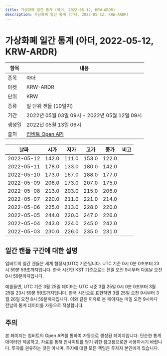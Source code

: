 ```yaml
---
title: 가상화폐 일간 통계 (아더, 2022-05-12, KRW-ARDR)
description: 가상화폐 일간 통계 (아더, 2022-05-12, KRW-ARDR)
---
```



가상화폐 일간 통계 (아더, 2022-05-12, KRW-ARDR)
===

|항목|내용|
|--|--|
|종목|아더|
|마켓|KRW-ARDR|
|단위|KRW|
|종류|일 단위 캔들 (10일치)|
|기간|2022년 05월 03일 09시 - 2022년 05월 12일 09시|
|생성일|2022년 05월 13일 06시|
|출처|[업비트 Open API](https://docs.upbit.com)|


|날짜|시가|저가|고가|종가|비고|
|--|--|--|--|--|--|
|2022-05-12|142.0|111.0|153.0|122.0|    |
|2022-05-11|178.0|133.0|180.0|142.0|    |
|2022-05-10|173.0|167.0|188.0|177.0|    |
|2022-05-09|206.0|173.0|207.0|175.0|    |
|2022-05-08|213.0|203.0|215.0|206.0|    |
|2022-05-07|220.0|211.0|221.0|214.0|    |
|2022-05-06|225.0|213.0|228.0|220.0|    |
|2022-05-05|244.0|220.0|247.0|226.0|    |
|2022-05-04|243.0|224.0|245.0|242.0|    |
|2022-05-03|230.0|226.0|235.0|231.0|    |


일간 캔들 구간에 대한 설명
---


업비트의 일간 캔들은 세계 협정시(UTC) 기준입니다. 
UTC 기준 0시 0분 0초부터 23시 59분 59초까지입니다. 
한국 시간인 KST 기준으로는 전일 오전 9시부터 다음날 오전 8시 59분까지입니다. 


예를들면, UTC 기준 3월 25일 데이터는 UTC 시준 3월 25일 0시 0분 0초부터 3월 25일 23시 59분 59초까지입니다. 
한국 시간으로 표현하면 3월 25일 오전 9시부터 3월 26일 오전 8시 59분까지입니다. 
이와 같은 이유로 본 페이지는 매일 오전 9시마다 전날의 통계 데이터를 자동으로 작성합니다. 


주의
---


본 페이지는 업비트의 Open API를 통하여 자동으로 생성된 페이지입니다. 
단순한 통계 데이터만 제공하고, 자료를 통해 인사이트를 얻기 위한 참고용으로만 사용하시기 바랍니다. 
투자를 권유하는 것은 아니며, 투자에 대한 모든 책임은 투자자 본인에게 있습니다. 
